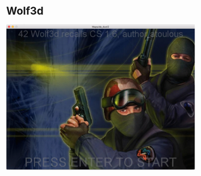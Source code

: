 # Wolf3d
<img style="height:300;width:400" src="https://github.com/atoulous/Wolf3d/blob/master/Screen%20Shot%202016-10-17%20at%203.13.37%20PM.png">
<br>
<ing style="height:300;width:400" src="https://github.com/atoulous/Wolf3d/blob/master/Screen%20Shot%202016-10-17%20at%203.17.13%20PM.png">
